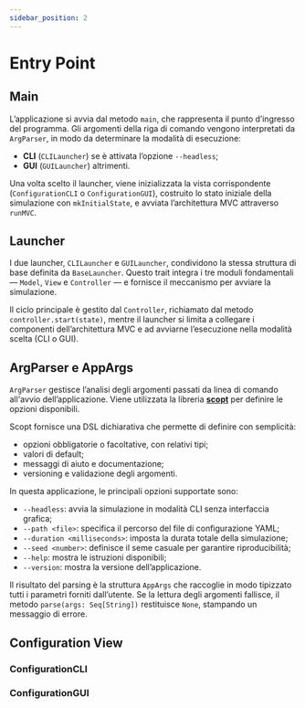 ```yaml
---
sidebar_position: 2
---
```


# Entry Point

## Main

L’applicazione si avvia dal metodo `main`, che rappresenta il punto d’ingresso del programma.
Gli argomenti della riga di comando vengono interpretati da `ArgParser`, in modo da determinare la modalità di
esecuzione:

- **CLI** (`CLILauncher`) se è attivata l’opzione `--headless`;
- **GUI** (`GUILauncher`) altrimenti.

Una volta scelto il launcher, viene inizializzata la vista corrispondente (`ConfigurationCLI` o `ConfigurationGUI`),
costruito lo stato iniziale della simulazione con `mkInitialState`, e avviata l’architettura MVC attraverso `runMVC`.

## Launcher

I due launcher, `CLILauncher` e `GUILauncher`, condividono la stessa struttura di base definita da `BaseLauncher`.
Questo trait integra i tre moduli fondamentali — `Model`, `View` e `Controller` — e fornisce il meccanismo per avviare
la
simulazione.

Il ciclo principale è gestito dal `Controller`, richiamato dal metodo `controller.start(state)`, mentre il launcher si
limita a collegare i componenti dell’architettura MVC e ad avviarne l’esecuzione nella modalità scelta (CLI o GUI).

## ArgParser e AppArgs

`ArgParser` gestisce l’analisi degli argomenti passati da linea di comando all'avvio dell’applicazione.
Viene utilizzata la libreria [**scopt**](https://github.com/scopt/scopt) per definire le opzioni disponibili.

Scopt fornisce una DSL dichiarativa che permette di definire con semplicità:

- opzioni obbligatorie o facoltative, con relativi tipi;
- valori di default;
- messaggi di aiuto e documentazione;
- versioning e validazione degli argomenti.

In questa applicazione, le principali opzioni supportate sono:

- `--headless`: avvia la simulazione in modalità CLI senza interfaccia grafica;
- `--path <file>`: specifica il percorso del file di configurazione YAML;
- `--duration <milliseconds>`: imposta la durata totale della simulazione;
- `--seed <number>`: definisce il seme casuale per garantire riproducibilità;
- `--help`: mostra le istruzioni disponibili;
- `--version`: mostra la versione dell’applicazione.

Il risultato del parsing è la struttura `AppArgs` che raccoglie in modo tipizzato tutti i parametri forniti dall’utente.
Se la lettura degli argomenti fallisce, il metodo `parse(args: Seq[String])` restituisce `None`, stampando un messaggio
di errore.

## Configuration View

### ConfigurationCLI

### ConfigurationGUI